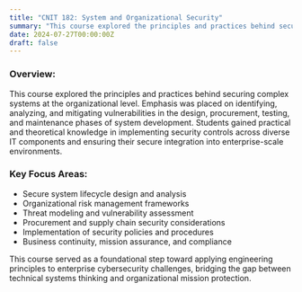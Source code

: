 ```yaml
---
title: "CNIT 182: System and Organizational Security"
summary: "This course explored the principles and practices behind securing complex systems at the organizational level."
date: 2024-07-27T00:00:00Z
draft: false
---
```


### Overview:
This course explored the principles and practices behind securing complex systems at the organizational level. Emphasis was placed on identifying, analyzing, and mitigating vulnerabilities in the design, procurement, testing, and maintenance phases of system development. Students gained practical and theoretical knowledge in implementing security controls across diverse IT components and ensuring their secure integration into enterprise-scale environments.

### Key Focus Areas:
- Secure system lifecycle design and analysis
- Organizational risk management frameworks
- Threat modeling and vulnerability assessment
- Procurement and supply chain security considerations
- Implementation of security policies and procedures
- Business continuity, mission assurance, and compliance

This course served as a foundational step toward applying engineering principles to enterprise cybersecurity challenges, bridging the gap between technical systems thinking and organizational mission protection.